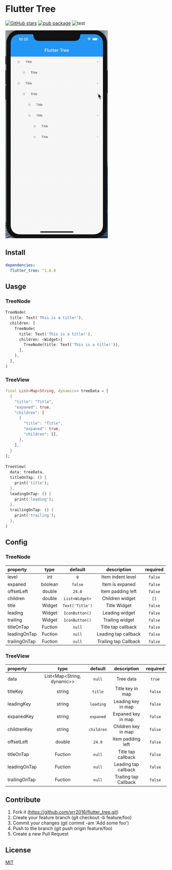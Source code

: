 # Flutter Tree

[![GitHub stars](https://img.shields.io/github/stars/xrr2016/flutter_tree)](https://github.com/xrr2016/flutter_tree/stargazers) [![pub package](https://img.shields.io/pub/v/flutter_tree.svg)](https://pub.dev/packages/flutter_tree) ![test](https://github.com/xrr2016/flutter_tree/workflows/widget%20test/badge.svg)

![example](./example/tree.gif)

## Install

```yml
dependencies:
  flutter_tree: ^1.0.0
```

## Uasge

### TreeNode

```dart
TreeNode(
  title: Text('This is a title!'),
  children: [
    TreeNode(
      title: Text('This is a title!'),
      children: <Widget>[
        TreeNode(title: Text('This is a title!')),
      ],
    ),
  ],
)
```

### TreeView

```dart
final List<Map<String, dynamic>> treeData = [
  {
    "title": "Title",
    "expaned": true,
    "children": [
      {
        "title": "Title",
        "expaned": true,
        "children": [],
      },
    ],
  }
];

TreeView(
  data: treeData,
  titleOnTap: () {
    print('title');
  },
  leadingOnTap: () {
    print('leading');
  },
  trailingOnTap: () {
    print('trailing');
  },
)
```


## Config

### TreeNode

| property | type | default | description | required |
| :- | :---: | :---: | :---: | :-: |
| level | int | `0` | Item indent level | `false` |
| expaned | boolean | `false` | Item is expaned | `false` |
| offsetLeft | double | `24.0` | Item padding left | `false` |
| children | double | `List<Widget>` | Children widget | `[]` |
| title | Widget | `Text('Title')` | Title Widget | `false`  |
| leading | Widget | `IconButton()` | Leading widget | `false` |
| trailing | Widget | `IconButton()` | Trailing widget | `false` |
| titleOnTap | Fuction | `null` | Title tap callback | `false` |
| leadingOnTap | Fuction | `null` | Leading tap callback | `false` |
| trailingOnTap | Fuction | `null` | Trailing tap Callback | `false` |


### TreeView

| property | type | default | description | required |
| :- | :---: | :---: | :---: | :-: |
| data | List<Map<String, dynamic>> | `null` | Tree data | `true` |
| titleKey | string | `title` | Title key in map | `false` |
| leadingKey | string | `leading` | Leading key in map | `false` |
| expanedKey | string | `expaned` | Expaned key in map | `false` |
| childrenKey | string | `children` | Children key in map | `false` |
| offsetLeft | double | `24.0` | Item padding left | `false` |
| titleOnTap | Fuction | `null` | Title tap callback | `false` |
| leadingOnTap | Fuction | `null` | Leading tap callback | `false` |
| trailingOnTap | Fuction | `null` | Trailing tap Callback | `false` |



## Contribute

1. Fork it (https://github.com/xrr2016/flutter_tree.git)
2. Create your feature branch (git checkout -b feature/foo)
3. Commit your changes (git commit -am 'Add some foo')
4. Push to the branch (git push origin feature/foo)
5. Create a new Pull Request

## License

[MIT](./LICENSE)

